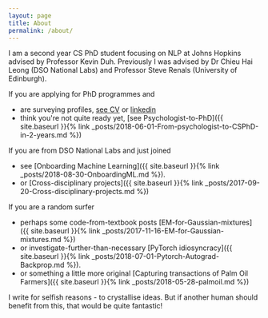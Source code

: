 ```yaml
---
layout: page
title: About
permalink: /about/
---
```



I am a second year CS PhD student focusing on NLP at Johns Hopkins advised by Professor Kevin Duh. Previously I was advised by Dr Chieu Hai Leong (DSO National Labs) and Professor Steve Renals (University of Edinburgh). 

If you are applying for PhD programmes and

 * are surveying profiles, [see CV](https://drive.google.com/file/d/1j6sra1MTzZTeETPesiT0Em5hIs69Ir0p/view?usp=sharing) or [linkedin](https://w.linkedin.com/in/suzanna-sia-83b032bb)
 * think you're not quite ready yet, [see Psychologist-to-PhD]({{ site.baseurl }}{% link _posts/2018-06-01-From-psychologist-to-CSPhD-in-2-years.md %})

If you are from DSO National Labs and just joined 
 
 * see [Onboarding Machine Learning]({{ site.baseurl }}{% link _posts/2018-08-30-OnboardingML.md %}). 
 * or [Cross-disciplinary projects]({{ site.baseurl }}{% link _posts/2017-09-20-Cross-disciplinary-projects.md %})


If you are a random surfer 

 * perhaps some code-from-textbook posts [EM-for-Gaussian-mixtures]({{ site.baseurl }}{% link _posts/2017-11-16-EM-for-Gaussian-mixtures.md %}) 
 * or investigate-further-than-necessary [PyTorch idiosyncracy]({{ site.baseurl }}{% link _posts/2018-07-01-Pytorch-Autograd-Backprop.md %}). 
 * or something a little more original [Capturing transactions of Palm Oil Farmers]({{ site.baseurl }}{% link _posts/2018-05-28-palmoil.md %})



I write for selfish reasons - to crystallise ideas. But if another human should benefit from this, that would be quite fantastic!

